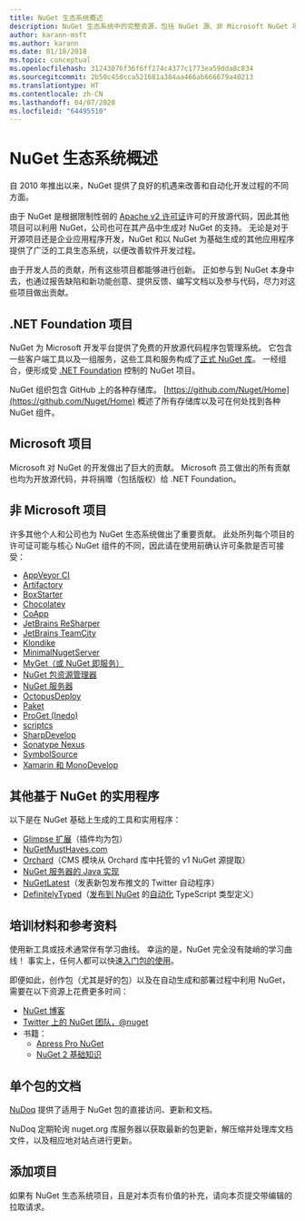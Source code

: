 ```yaml
---
title: NuGet 生态系统概述
description: NuGet 生态系统中的完整资源，包括 NuGet 源、非 Microsoft NuGet 项目、实用程序和培训材料。
author: karann-msft
ms.author: karann
ms.date: 01/18/2018
ms.topic: conceptual
ms.openlocfilehash: 31243076f36f6ff274c4377c1773ea59dda8c834
ms.sourcegitcommit: 2b50c450cca521681a384aa466ab666679a40213
ms.translationtype: HT
ms.contentlocale: zh-CN
ms.lasthandoff: 04/07/2020
ms.locfileid: "64495510"
---
```

# <a name="an-overview-of-the-nuget-ecosystem"></a>NuGet 生态系统概述

自 2010 年推出以来，NuGet 提供了良好的机遇来改善和自动化开发过程的不同方面。

由于 NuGet 是根据限制性弱的 [Apache v2 许可证](http://choosealicense.com/licenses/apache/)许可的开放源代码，因此其他项目可以利用 NuGet，公司也可在其产品中生成对 NuGet 的支持。 无论是对于开源项目还是企业应用程序开发，NuGet 和以 NuGet 为基础生成的其他应用程序提供了广泛的工具生态系统，以便改善软件开发过程。

由于开发人员的贡献，所有这些项目都能够进行创新。 正如参与到 NuGet 本身中去，也通过报告缺陷和新功能创意、提供反馈、编写文档以及参与代码，尽力对这些项目做出贡献。

## <a name="net-foundation-projects"></a>.NET Foundation 项目

NuGet 为 Microsoft 开发平台提供了免费的开放源代码程序包管理系统。 它包含一些客户端工具以及一组服务，这些工具和服务构成了[正式 NuGet 库](http://www.nuget.org)。 一经组合，便形成受 [.NET Foundation](http://www.dotnetfoundation.org/) 控制的 NuGet 项目。

NuGet 组织包含 GitHub 上的各种存储库。 [https://github.com/Nuget/Home](https://github.com/Nuget/Home) 概述了所有存储库以及可在何处找到各种 NuGet 组件。

## <a name="microsoft-projects"></a>Microsoft 项目

Microsoft 对 NuGet 的开发做出了巨大的贡献。 Microsoft 员工做出的所有贡献也均为开放源代码，并将捐赠（包括版权）给 .NET Foundation。

## <a name="non-microsoft-projects"></a>非 Microsoft 项目

许多其他个人和公司也为 NuGet 生态系统做出了重要贡献。 此处所列每个项目的许可证可能与核心 NuGet 组件的不同，因此请在使用前确认许可条款是否可接受：

- [AppVeyor CI](https://www.appveyor.com/)
- [Artifactory](https://www.jfrog.com/artifactory/)
- [BoxStarter](http://boxstarter.org/)
- [Chocolatey](https://chocolatey.org/)
- [CoApp](http://coapp.org/)
- [JetBrains ReSharper](https://resharper-plugins.jetbrains.com/)
- [JetBrains TeamCity](https://www.jetbrains.com/teamcity/)
- [Klondike](https://github.com/themotleyfool/Klondike)
- [MinimalNugetServer](https://github.com/TanukiSharp/MinimalNugetServer)
- [MyGet（或 NuGet 即服务）](http://www.myget.org/)
- [NuGet 包资源管理器](https://github.com/NuGetPackageExplorer/NuGetPackageExplorer)
- [NuGet 服务器](http://nugetserver.net/)
- [OctopusDeploy](https://octopus.com/)
- [Paket](https://fsprojects.github.io/Paket/)
- [ProGet (Inedo)](http://inedo.com/proget)
- [scriptcs](http://scriptcs.net/)
- [SharpDevelop](http://community.sharpdevelop.net/blogs/mattward/archive/2011/01/23/NuGetSupportInSharpDevelop.aspx)
- [Sonatype Nexus](http://www.sonatype.com/nexus-repository-sonatype)
- [SymbolSource](http://www.symbolsource.org/Public)
- [Xamarin 和 MonoDevelop](https://github.com/mrward/monodevelop-nuget-addin)

## <a name="other-nuget-based-utilities"></a>其他基于 NuGet 的实用程序

以下是在 NuGet 基础上生成的工具和实用程序：

- [Glimpse 扩展](http://getglimpse.com/Packages)（插件均为包）
- [NuGetMustHaves.com](http://nugetmusthaves.com/)
- [Orchard](http://www.orchardproject.net/)（CMS 模块从 Orchard 库中托管的 v1 NuGet 源提取）
- [NuGet 服务器的 Java 实现](http://jonnyzzz.com/blog/2012/03/07/nuget-server-in-pure-java/)
- [NuGetLatest](https://twitter.com/NuGetLatest)（发表新包发布推文的 Twitter 自动程序）
- [DefinitelyTyped](http://definitelytyped.org/)（[发布到 NuGet](http://www.nuget.org/packages?q=DefinitelyTyped) 的[自动化](https://github.com/DefinitelyTyped/NugetAutomation/) TypeScript 类型定义）

## <a name="training-materials-and-references"></a>培训材料和参考资料

使用新工具或技术通常伴有学习曲线。 幸运的是，NuGet 完全没有陡峭的学习曲线！ 事实上，任何人都可以快速[入门包的使用](../quickstart/use-a-package.md)。

即便如此，创作包（尤其是好的包）以及在自动生成和部署过程中利用 NuGet，需要在以下资源上花费更多时间：

- [NuGet 博客](http://blog.nuget.org/)
- [Twitter 上的 NuGet 团队，@nuget](http://twitter.com/nuget)
- 书籍：
  - [Apress Pro NuGet](http://bit.ly/ProNuGet)
  - [NuGet 2 基础知识](http://www.amazon.com/NuGet-2-Essentials-Damir-Arh-ebook/dp/B00GTQD5M4)

## <a name="documentation-for-individual-packages"></a>单个包的文档

[NuDoq](http://nudoq.org) 提供了适用于 NuGet 包的直接访问、更新和文档。

NuDoq 定期轮询 nuget.org 库服务器以获取最新的包更新，解压缩并处理库文档文件，以及相应地对站点进行更新。

## <a name="adding-your-project"></a>添加项目

如果有 NuGet 生态系统项目，且是对本页有价值的补充，请向本页提交带编辑的拉取请求。
